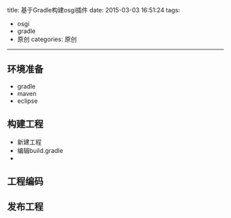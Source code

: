 title: 基于Gradle构建osgi插件
date: 2015-03-03 16:51:24
tags:
- osgi
- gradle
- 原创
categories: 原创
---
## 环境准备
- gradle
- maven
- eclipse

## 构建工程
- 新建工程
- 编辑build.gradle
- 

## 工程编码

## 发布工程
